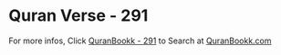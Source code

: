 # Quran Verse - 291 

For more infos, Click [QuranBookk - 291](https://www.quranbookk.com/quran/search?q=291) to Search at [QuranBookk.com](http://quranbookk.com/)
